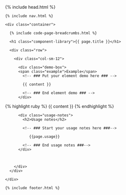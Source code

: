 {% include head.html %}

  <body class="component-library">
        
    {% include nav.html %}
    
    <div class="container">

      {% include code-page-breadcrumbs.html %}
      
      <h1 class="component-library">{{ page.title }}</h1>
      
      <div class="row">

        <div class="col-sm-12">

          <div class="demo-box"> 
          <span class="example">Example</span>   
            <!-- ### Put your element demo here ### -->
                    
            {{ content }} 
              
            <!-- ### End element demo ### -->    
          </div>
          
          
          
{% highlight ruby %}
{{ content }}
{% endhighlight %}


          
          
              
          <div class="usage-notes">
            <h2>Usage notes</h2>
          
            <!-- ### Start your usage notes here ###-->
          
               {{page.usage}}
          
            <!-- ### End usage notes ###-->
          </div>


          
        </div>
      </div>

    </div>    

    {% include footer.html %}
 
  </body>

</html>
